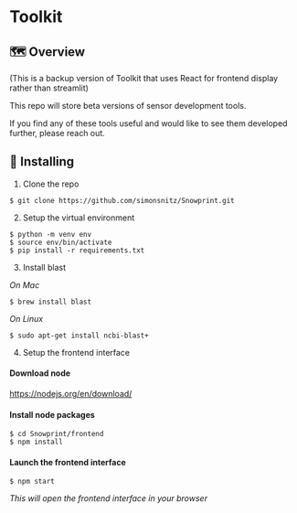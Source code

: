 # Toolkit


## 🗺️ Overview

(This is a backup version of Toolkit that uses React for frontend display rather than streamlit)


This repo will store beta versions of sensor development tools.

If you find any of these tools useful and would like to see them developed further, please reach out.



## 🔧 Installing

1. Clone the repo
```console
$ git clone https://github.com/simonsnitz/Snowprint.git
```

2. Setup the virtual environment
```console
$ python -m venv env
$ source env/bin/activate
$ pip install -r requirements.txt
```

3. Install blast

*On Mac*
```console
$ brew install blast
```
*On Linux*
```console
$ sudo apt-get install ncbi-blast+
```

4. Setup the frontend interface
#### Download node
https://nodejs.org/en/download/

#### Install node packages
```console
$ cd Snowprint/frontend
$ npm install
```
#### Launch the frontend interface
```console
$ npm start
```
*This will open the frontend interface in your browser*


